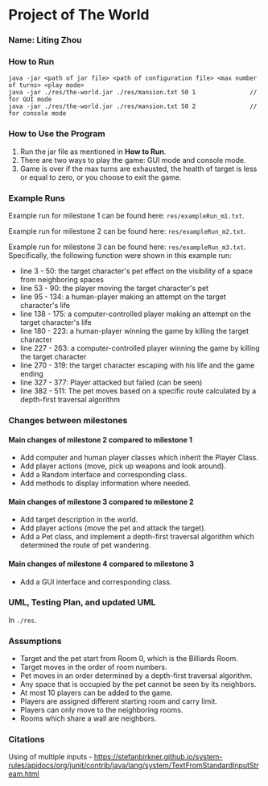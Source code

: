 # Project of The World

### Name: Liting Zhou

### How to Run

    java -jar <path of jar file> <path of configuration file> <max number of turns> <play mode>
    java -jar ./res/the-world.jar ./res/mansion.txt 50 1               // for GUI mode
    java -jar ./res/the-world.jar ./res/mansion.txt 50 2               // for console mode

### How to Use the Program

1. Run the jar file as mentioned in **How to Run**.
2. There are two ways to play the game: GUI mode and console mode.
3. Game is over if the max turns are exhausted, the health of target is less or equal to zero, or you choose to exit the game.

### Example Runs

Example run for milestone 1 can be found here: `res/exampleRun_m1.txt`.

Example run for milestone 2 can be found here: `res/exampleRun_m2.txt`.

Example run for milestone 3 can be found here: `res/exampleRun_m3.txt`. Specifically, the following function were shown
in this example run:

- line 3 - 50: the target character's pet effect on the visibility of a space from neighboring spaces
- line 53 - 90: the player moving the target character's pet
- line 95 - 134: a human-player making an attempt on the target character's life
- line 138 - 175: a computer-controlled player making an attempt on the target character's life
- line 180 - 223: a human-player winning the game by killing the target character
- line 227 - 263: a computer-controlled player winning the game by killing the target character
- line 270 - 319: the target character escaping with his life and the game ending
- line 327 - 377: Player attacked but failed (can be seen)
- line 382 - 511: The pet moves based on a specific route calculated by a depth-first traversal algorithm

### Changes between milestones

#### Main changes of milestone 2 compared to milestone 1

- Add computer and human player classes which inherit the Player Class.
- Add player actions (move, pick up weapons and look around).
- Add a Random interface and corresponding class.
- Add methods to display information where needed.

#### Main changes of milestone 3 compared to milestone 2

- Add target description in the world.
- Add player actions (move the pet and attack the target).
- Add a Pet class, and implement a depth-first traversal algorithm which determined the
  route of pet wandering.

#### Main changes of milestone 4 compared to milestone 3

- Add a GUI interface and corresponding class.

### UML, Testing Plan, and updated UML

In `./res`.

### Assumptions

- Target and the pet start from Room 0, which is the Billiards Room.
- Target moves in the order of room numbers.
- Pet moves in an order determined by a depth-first traversal algorithm.
- Any space that is occupied by the pet cannot be seen by its neighbors.
- At most 10 players can be added to the game.
- Players are assigned different starting room and carry limit.
- Players can only move to the neighboring rooms.
- Rooms which share a wall are neighbors.

### Citations

Using of multiple
inputs - <ins>https://stefanbirkner.github.io/system-rules/apidocs/org/junit/contrib/java/lang/system/TextFromStandardInputStream.html </ins>